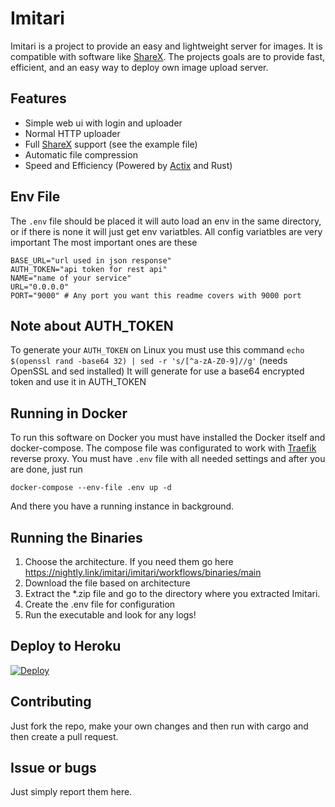 # Imitari
Imitari is a project to provide an easy and lightweight server for images. It is compatible with software like [ShareX](https://github.com/ShareX/ShareX).
The projects goals are to provide fast, efficient, and an easy way to deploy own image upload server.

## Features

- Simple web ui with login and uploader
- Normal HTTP uploader
- Full [ShareX](https://github.com/ShareX/ShareX) support (see the example file)
- Automatic file compression
- Speed and Efficiency (Powered by [Actix](https://github.com/actix/actix) and Rust)

## Env File
The `.env` file should be placed
it will auto load an env in the same directory, or if there is none it will just get env variatbles. All config variatbles are very important
The most important ones are these
```env
BASE_URL="url used in json response"
AUTH_TOKEN="api token for rest api"
NAME="name of your service"
URL="0.0.0.0"
PORT="9000" # Any port you want this readme covers with 9000 port
```

## Note about AUTH_TOKEN

To generate your `AUTH_TOKEN` on Linux you must use this command `echo $(openssl rand -base64 32) | sed -r 's/[^a-zA-Z0-9]//g'` (needs OpenSSL and sed installed)
It will generate for use a base64 encrypted token and use it in AUTH_TOKEN

## Running in Docker

To run this software on Docker you must have installed the Docker itself and docker-compose.
The compose file was configurated to work with [Traefik](https://github.com/traefik/traefik) reverse proxy.
You must have `.env` file with all needed settings and after you are done, just run

```shell
docker-compose --env-file .env up -d
```

And there you have a running instance in background.

## Running the Binaries

1. Choose the architecture. If you need them go here https://nightly.link/imitari/imitari/workflows/binaries/main
2. Download the file based on architecture
3. Extract the \*.zip file and go to the directory where you extracted Imitari.
4. Create the .env file for configuration
5. Run the executable and look for any logs!

## Deploy to Heroku

[![Deploy](https://www.herokucdn.com/deploy/button.svg)](https://heroku.com/deploy?template=https://github.com/imitari/imitari)

## Contributing

Just fork the repo, make your own changes and then run with cargo and then create a pull request.

## Issue or bugs

Just simply report them here.
